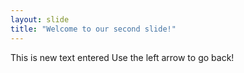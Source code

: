 ```yaml
---
layout: slide
title: "Welcome to our second slide!"
---
```

This is new text entered
Use the left arrow to go back!
